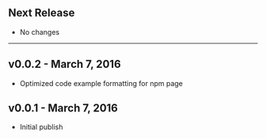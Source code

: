 ## Next Release
* No changes
***

## v0.0.2 - March 7, 2016
* Optimized code example formatting for npm page

## v0.0.1 - March 7, 2016
* Initial publish
